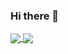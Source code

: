 ### Hi there 👋
<a href="https://github.com/leeranzhi">
<img align="center" src=https://github-readme-stats.vercel.app/api?username=leeranzhi&count_private=true&show_icons=true&include_all_commits=true/>
</a>
<a href="https://github.com/leeranzhi">
<img align="center" src=https://github-readme-stats.vercel.app/api/top-langs/?username=leeranzhi&layout=compact/>
</a>

<!--
**leeranzhi/leeranzhi** is a ✨ _special_ ✨ repository because its `README.md` (this file) appears on your GitHub profile.

Here are some ideas to get you started:

- 🔭 I’m currently working on ...
- 🌱 I’m currently learning ...
- 👯 I’m looking to collaborate on ...
- 🤔 I’m looking for help with ...
- 💬 Ask me about ...
- 📫 How to reach me: ...
- 😄 Pronouns: ...
- ⚡ Fun fact: ...
-->
